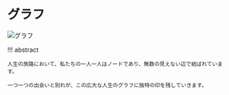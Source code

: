 # グラフ

![グラフ](../assets/covers/chapter_graph.jpg)

!!! abstract

    人生の旅路において、私たちの一人一人はノードであり、無数の見えない辺で結ばれています。

    一つ一つの出会いと別れが、この広大な人生のグラフに独特の印を残していきます。